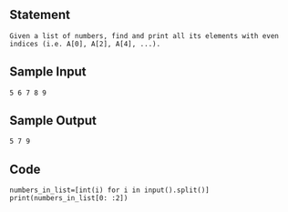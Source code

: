 ## Statement
```
Given a list of numbers, find and print all its elements with even indices (i.e. A[0], A[2], A[4], ...).
```
## Sample Input
```
5 6 7 8 9
```
## Sample Output
```
5 7 9
```
## Code
```
numbers_in_list=[int(i) for i in input().split()]
print(numbers_in_list[0: :2])
```
